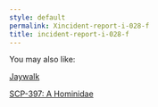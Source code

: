 ```yaml
---
style: default
permalink: Xincident-report-i-028-f
title: incident-report-i-028-f
---
```

You may also like:

[Jaywalk](http://scp-wiki.net/jaywalk)

[SCP-397: A Hominidae](http://scp-wiki.net/scp-397)

